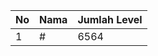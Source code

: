 | No | Nama            | Jumlah Level |
|----|-----------------|--------------|
| 1  | #    |    6564        |
